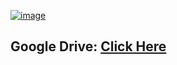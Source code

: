 [![image](https://drive.google.com/file/d/1nEtKNdI503mV2kUYldKK0JpP_tgNfv_e/view?usp=sharing)](https://drive.google.com/drive/folders/12OvN_hsMGverGt1i_zCy_RBA6FEf1i1R)

## Google Drive: [Click Here](https://drive.google.com/drive/folders/12OvN_hsMGverGt1i_zCy_RBA6FEf1i1R?usp=sharing)
